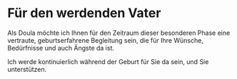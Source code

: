 # Für den werdenden Vater
Als Doula möchte ich Ihnen für den Zeitraum dieser besonderen Phase eine vertraute, geburtserfahrene Begleitung sein, die für Ihre Wünsche, Bedürfnisse und auch Ängste da ist.

Ich werde kontinuierlich während der Geburt für Sie da sein, und Sie unterstützen.
